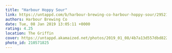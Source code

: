 ```yaml
---
title: "Harbour Hoppy Sour"
link: https://untappd.com/b/harbour-brewing-co-harbour-hoppy-sour/2952160
authors: Harbour Brewing Co
date: Tue, 08 Jan 2019 13:05:11 +0000
rating: 4.25
location: The Griffin
cover: https://untappd.akamaized.net/photos/2019_01_08/4b7a13d557dbd8222f824bc01ce3eddd_640x640.jpg
photo_id: 210571825
---
```

